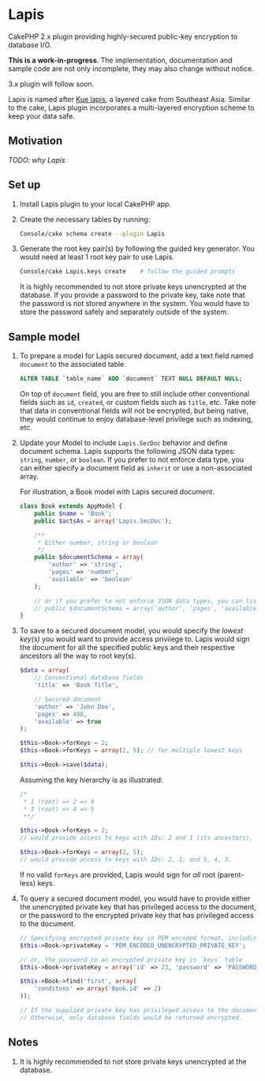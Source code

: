 # Lapis
CakePHP 2.x plugin providing highly-secured public-key encryption to database I/O.

**This is a work-in-progress**. The implementation, documentation and sample code are not only incomplete, they may also change without notice.

3.x plugin will follow soon.

Lapis is named after [Kue lapis](https://en.wikipedia.org/wiki/Kue_lapis), a layered cake from Southeast Asia. Similar to the cake, Lapis plugin incorporates a multi-layered encryption scheme to keep your data safe.

## Motivation

_TODO: why Lapis_

## Set up

1. Install Lapis plugin to your local CakePHP app.

1. Create the necessary tables by running:

	```bash
	Console/cake schema create --plugin Lapis
	```

1. Generate the root key pair(s) by following the guided key generator. You would need at least 1 root key pair to use Lapis.

	```bash
	Console/cake Lapis.keys create    # follow the guided prompts
	```

	It is highly recommended to not store private keys unencrypted at the database. If you provide a password to the private key, take note that the password is not stored anywhere in the system. You would have to store the password safely and separately outside of the system.

## Sample model

1. To prepare a model for Lapis secured document, add a text field named `document` to the associated table.

	```sql
	ALTER TABLE `table_name` ADD `document` TEXT NULL DEFAULT NULL;
	```

	On top of `document` field, you are free to still include other conventional fields such as `id`, `created`, or custom fields such as `title`, etc. Take note that data in conventional fields will not be encrypted, but being native, they would continue to enjoy database-level privilege such as indexing, etc.

1. Update your Model to include `Lapis.SecDoc` behavior and define document schema. Lapis supports the following JSON data types: `string`, `number`, or `boolean`. If you prefer to not enforce data type, you can either specify a document field as `inherit` or use a non-associated array.

	For illustration, a Book model with Lapis secured document.

	```php
	class Book extends AppModel {
		public $name = 'Book';
		public $actsAs = array('Lapis.SecDoc');

		/**
		 * Either number, string or boolean
		 */
		public $documentSchema = array(
			'author' => 'string',
			'pages' => 'number',
			'available' => 'boolean'
		);

		// or if you prefer to not enforce JSON data types, you can list the schema as such
		// public $documentSchema = array('author', 'pages', 'available');
	}
	```

1. To save to a secured document model, you would specify the _lowest key(s)_ you would want to provide access privilege to. Lapis would sign the document for all the specified public keys and their respective ancestors all the way to root key(s).

	```php
	$data = array(
		// Conventional database fields
		'title' => 'Book Title',

		// Secured document
		'author' => 'John Doe',
		'pages' => 488,
		'available' => true
	);

	$this->Book->forKeys = 2;
	$this->Book->forKeys = array(2, 5); // for multiple lowest keys

	$this->Book->save($data);
	```

	Assuming the key hierarchy is as illustrated:

	```php
	/*
	 * 1 (root) => 2 => 9
	 * 3 (root) => 4 => 5
	 **/

	$this->Book->forKeys = 2;
	// would provide access to keys with IDs: 2 and 1 (its ancestors), but not 3 (even though it is a root key)

	$this->Book->forKeys = array(2, 5);
	// would provide access to keys with IDs: 2, 1; and 5, 4, 3.
	```

	If no valid `forKeys` are provided, Lapis would sign for _all_ root (parent-less) keys.

1. To query a secured document model, you would have to provide either the unencrypted private key that has privileged access to the document, or the password to the encrypted private key that has privileged access to the document.

	```php
	// Specifying encrypted private key in PEM encoded format, including header and footer.
	$this->Book->privateKey = 'PEM_ENCODED_UNENCRYPTED_PRIVATE_KEY';

	// or, the password to an encrypted private key in `keys` table
	$this->Book->privateKey = array('id' => 23, 'password' => 'PASSWORD_TO_DECRYPT_PVT_KEY');

	$this->Book->find('first', array(
		'conditons' => array('Book.id' => 2)
	));

	// If the supplied private key has privileged access to the document, unencrypted document fields would be returned normally just like a normal database fields.
	// Otherwise, only database fields would be returned encrypted.
	```


## Notes

1. It is highly recommended to not store private keys unencrypted at the database.


